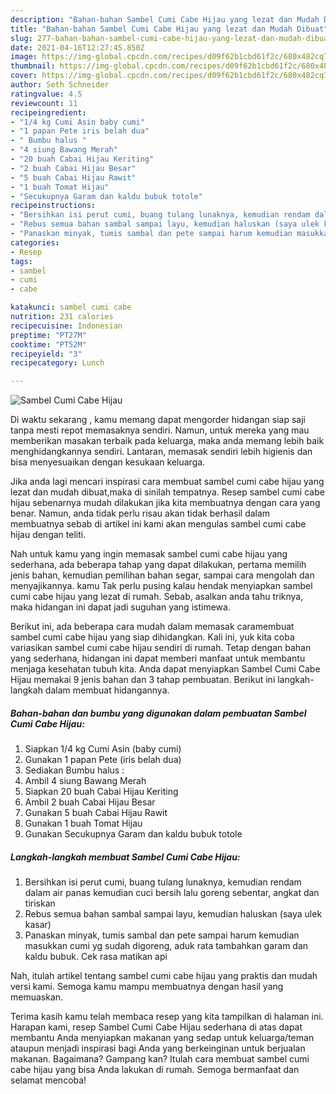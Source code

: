 ```yaml
---
description: "Bahan-bahan Sambel Cumi Cabe Hijau yang lezat dan Mudah Dibuat"
title: "Bahan-bahan Sambel Cumi Cabe Hijau yang lezat dan Mudah Dibuat"
slug: 277-bahan-bahan-sambel-cumi-cabe-hijau-yang-lezat-dan-mudah-dibuat
date: 2021-04-16T12:27:45.850Z
image: https://img-global.cpcdn.com/recipes/d09f62b1cbd61f2c/680x482cq70/sambel-cumi-cabe-hijau-foto-resep-utama.jpg
thumbnail: https://img-global.cpcdn.com/recipes/d09f62b1cbd61f2c/680x482cq70/sambel-cumi-cabe-hijau-foto-resep-utama.jpg
cover: https://img-global.cpcdn.com/recipes/d09f62b1cbd61f2c/680x482cq70/sambel-cumi-cabe-hijau-foto-resep-utama.jpg
author: Seth Schneider
ratingvalue: 4.5
reviewcount: 11
recipeingredient:
- "1/4 kg Cumi Asin baby cumi"
- "1 papan Pete iris belah dua"
- " Bumbu halus "
- "4 siung Bawang Merah"
- "20 buah Cabai Hijau Keriting"
- "2 buah Cabai Hijau Besar"
- "5 buah Cabai Hijau Rawit"
- "1 buah Tomat Hijau"
- "Secukupnya Garam dan kaldu bubuk totole"
recipeinstructions:
- "Bersihkan isi perut cumi, buang tulang lunaknya, kemudian rendam dalam air panas kemudian cuci bersih lalu goreng sebentar, angkat dan tiriskan"
- "Rebus semua bahan sambal sampai layu, kemudian haluskan (saya ulek kasar)"
- "Panaskan minyak, tumis sambal dan pete sampai harum kemudian masukkan cumi yg sudah digoreng, aduk rata tambahkan garam dan kaldu bubuk. Cek rasa matikan api"
categories:
- Resep
tags:
- sambel
- cumi
- cabe

katakunci: sambel cumi cabe 
nutrition: 231 calories
recipecuisine: Indonesian
preptime: "PT27M"
cooktime: "PT52M"
recipeyield: "3"
recipecategory: Lunch

---
```



![Sambel Cumi Cabe Hijau](https://img-global.cpcdn.com/recipes/d09f62b1cbd61f2c/680x482cq70/sambel-cumi-cabe-hijau-foto-resep-utama.jpg)

Di waktu  sekarang , kamu memang dapat mengorder hidangan siap saji tanpa mesti repot memasaknya sendiri. Namun, untuk mereka yang mau memberikan masakan terbaik pada keluarga, maka anda memang lebih baik menghidangkannya sendiri. Lantaran, memasak sendiri lebih higienis dan bisa menyesuaikan dengan kesukaan keluarga.

Jika anda lagi mencari inspirasi cara membuat sambel cumi cabe hijau yang lezat dan mudah dibuat,maka di sinilah tempatnya. Resep sambel cumi cabe hijau  sebenarnya mudah dilakukan jika kita membuatnya dengan cara yang benar. Namun, anda tidak perlu risau akan tidak berhasil dalam membuatnya 
sebab di artikel ini kami akan mengulas sambel cumi cabe hijau dengan teliti.  



Nah untuk kamu yang ingin memasak sambel cumi cabe hijau yang sederhana, ada beberapa tahap yang dapat dilakukan, pertama memilih jenis bahan, kemudian pemilihan bahan segar, sampai cara mengolah dan menyajikannya. kamu Tak perlu pusing kalau hendak menyiapkan sambel cumi cabe hijau yang lezat di rumah. Sebab, asalkan anda  tahu triknya, maka hidangan ini dapat jadi suguhan yang istimewa.

Berikut ini, ada beberapa cara mudah dalam memasak caramembuat sambel cumi cabe hijau yang siap dihidangkan. Kali ini, yuk kita coba variasikan sambel cumi cabe hijau sendiri di rumah. Tetap dengan bahan yang sederhana, hidangan ini dapat memberi manfaat untuk membantu menjaga kesehatan tubuh kita. Anda dapat menyiapkan Sambel Cumi Cabe Hijau memakai 9 jenis bahan dan 3 tahap pembuatan. Berikut ini langkah-langkah dalam membuat hidangannya.

<!--inarticleads1-->

##### Bahan-bahan dan bumbu yang digunakan dalam pembuatan Sambel Cumi Cabe Hijau:

1. Siapkan 1/4 kg Cumi Asin (baby cumi)
1. Gunakan 1 papan Pete (iris belah dua)
1. Sediakan  Bumbu halus :
1. Ambil 4 siung Bawang Merah
1. Siapkan 20 buah Cabai Hijau Keriting
1. Ambil 2 buah Cabai Hijau Besar
1. Gunakan 5 buah Cabai Hijau Rawit
1. Gunakan 1 buah Tomat Hijau
1. Gunakan Secukupnya Garam dan kaldu bubuk totole




<!--inarticleads2-->

##### Langkah-langkah membuat Sambel Cumi Cabe Hijau:

1. Bersihkan isi perut cumi, buang tulang lunaknya, kemudian rendam dalam air panas kemudian cuci bersih lalu goreng sebentar, angkat dan tiriskan
1. Rebus semua bahan sambal sampai layu, kemudian haluskan (saya ulek kasar)
1. Panaskan minyak, tumis sambal dan pete sampai harum kemudian masukkan cumi yg sudah digoreng, aduk rata tambahkan garam dan kaldu bubuk. Cek rasa matikan api




Nah, itulah artikel tentang  sambel cumi cabe hijau  yang praktis dan mudah versi kami. Semoga kamu mampu membuatnya dengan hasil yang memuaskan. 

Terima kasih kamu telah membaca resep yang kita tampilkan di halaman ini. Harapan kami, resep  Sambel Cumi Cabe Hijau sederhana di atas dapat membantu Anda menyiapkan makanan yang sedap untuk keluarga/teman ataupun menjadi inspirasi bagi Anda yang berkeinginan untuk berjualan makanan. Bagaimana? Gampang kan? Itulah cara membuat sambel cumi cabe hijau yang bisa Anda lakukan di rumah. Semoga bermanfaat dan selamat mencoba!

